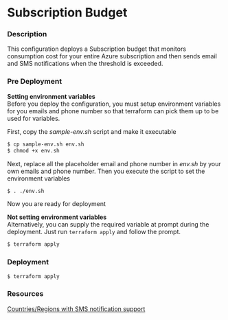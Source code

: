 # Subscription Budget

### Description

This configuration deploys a Subscription budget that monitors consumption cost for your entire Azure subscription and then sends email and SMS notifications when the threshold is exceeded.

### Pre Deployment

**Setting environment variables**  
Before you deploy the configuration, you must setup environment variables for you emails and phone number so that terraform can pick them up to be used for variables.

First, copy the _sample-env.sh_ script and make it executable

```bash
$ cp sample-env.sh env.sh
$ chmod +x env.sh
```

Next, replace all the placeholder email and phone number in _env.sh_ by your own emails and phone number.
Then you execute the script to set the environment variables

```bash
$ . ./env.sh
```

Now you are ready for deployment

**Not setting environment variables**  
Alternatively, you can supply the required variable at prompt during the deployment. Just run `terraform apply` and follow the prompt.

```bash
$ terraform apply
```

### Deployment

```bash
$ terraform apply
```

### Resources

[Countries/Regions with SMS notification support](https://learn.microsoft.com/en-us/azure/azure-monitor/alerts/action-groups#countriesregions-with-sms-notification-support)
